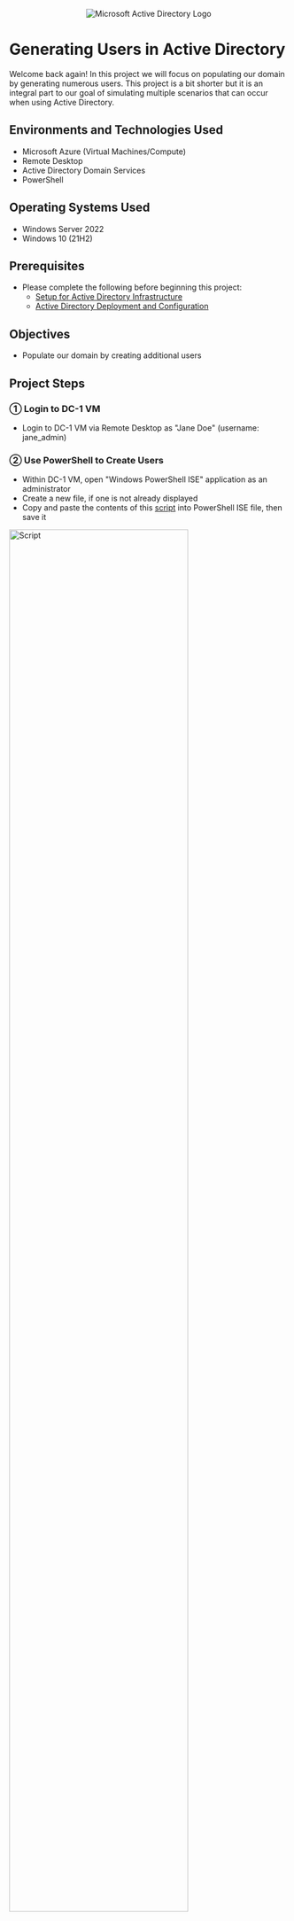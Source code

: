 <p align="center">
<img src="https://i.imgur.com/pU5A58S.png" alt="Microsoft Active Directory Logo"/>
</p>

<h1>Generating Users in Active Directory</h1>
Welcome back again!  In this project we will focus on populating our domain by generating numerous users.  This project is a bit shorter but it is an integral part to our goal of simulating multiple scenarios that can occur when using Active Directory.
<br />

<h2>Environments and Technologies Used</h2>

- Microsoft Azure (Virtual Machines/Compute)
- Remote Desktop
- Active Directory Domain Services
- PowerShell

<h2>Operating Systems Used </h2>

- Windows Server 2022
- Windows 10 (21H2)

<h2>Prerequisites</h2>

-  Please complete the following before beginning this project:
    - <a href="https://github.com/christianDCdev/active-directory-setup">Setup for Active Directory Infrastructure</a>
    - <a href="https://github.com/christianDCdev/ad-deploy-and-config">Active Directory Deployment and Configuration</a>

<h2>Objectives</h2>

- Populate our domain by creating additional users

<h2>Project Steps</h2>

<h3>&#9312; Login to DC-1 VM</h3>
<p>

- Login to DC-1 VM via Remote Desktop as "Jane Doe" (username: jane_admin)
  
</p>

<h3>&#9313; Use PowerShell to Create Users</h3>

<p>

- Within DC-1 VM, open "Windows PowerShell ISE" application as an administrator
- Create a new file, if one is not already displayed
- Copy and paste the contents of this <a href="https://github.com/joshmadakor1/AD_PS/blob/master/Generate-Names-Create-Users.ps1">script</a> into PowerShell ISE file, then save it
<img src="https://i.imgur.com/9ly2Mmp.png" height="80%" width="80%" alt="Script"/>

- Run script by clicking the green play button at the top
<img src="https://i.imgur.com/ArZTgBd.png" height="80%" width="80%" alt="Run script button"/>

- Observe the users being created in the PowerShell command-line interface
<img src="https://i.imgur.com/j1xJ89h.png" height="80%" width="80%" alt="Users created in CLI"/>

</p>
<br />

<h3>&#9314; Verify in Active Directory that user have been successfully created</h3>

<p>

- Once script is done running, open "Active Directory Users and Computers" application
- Find the "_EMPLOYEES" folder
- Right click folder and select "Refresh" to see if the users have been created
<img src="https://i.imgur.com/S2oIuQm.png" height="80%" width="80%" alt="Users in Active Directory"/>
  
</p>
<br />

<h3>&#9315; Login as one of the newly created users</h3>

<p>

- Choose any newly created user from the Active Directory list
- To ensure the script has worked, you can try to log in to Client-1 VM as the user you chose
  - Example: If the name of the user you chose is "lewa.juwa", then the login username will be "mydomain.com\lewa.juwa"E
  - NOTE: The password can be found at the top of the script.  It will be the same for all users.
  
</p>
<br />

<h2>Conclusion</h2>

<p>
  


- If you would like to continue to the next step in this series of Active Directory projects, please click <a href="">here</a>

</p>
